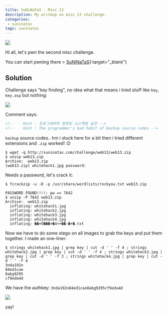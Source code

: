 ```yaml
---
title: SuNiNaTaS - Misc 13
description: My writeup on misc 13 challenge.
categories:
 - suninatas
tags: suninatas
---
```


![](https://i1.daumcdn.net/thumb/C264x200/?fname=https://t1.daumcdn.net/cfile/tistory/99DE7733599504E81D)

Hi all, let's pwn the second misc challenge.

You can start pwning there > [SuNiNaTaS](http://suninatas.com/){:target="_blank"}

## Solution

Challenge says "key finding", no idea what that means i tried stuff like `key`, `key.asp` but nothing:

![](https://i.imgur.com/E7vOmOY.png)

Comment says:

```html
<!--	Hint : 프로그래머의 잘못된 소스백업 습관 -->
<!--	Hint : The programmer's bad habit of backup source codes -->
```

`backup` source codes.. hm i stuck here for a bit then i tried different extensions and `.zip` worked! :D

```
$ wget -q http://suninatas.com/challenge/web13/web13.zip
$ unzip web13.zip 
Archive:  web13.zip
[web13.zip] whitehack1.jpg password: 
```

Needs a password, let's crack it:

```
$ fcrackzip -u -D -p /usr/share/wordlists/rockyou.txt web13.zip

PASSWORD FOUND!!!!: pw == 7642
$ unzip -P 7642 web13.zip                                      
Archive:  web13.zip
  inflating: whitehack1.jpg          
  inflating: whitehack2.jpg          
  inflating: whitehack3.jpg          
  inflating: whitehack4.jpg          
  inflating: ��+Ӧ���+�4++��-�+�.txt  
```

Now we have to do some stego on all images to grab the keys and put them together. I made an one-liner:

```
$ strings whitehack1.jpg | grep key | cut -d ' ' -f 4 ; strings whitehack2.jpg | grep key | cut -d ' ' -f 4 ; strings whitehack3.jpg | grep key | cut -d ' ' -f 3 ; strings whitehack4.jpg | grep key | cut -d ' ' -f 4
3nda192n
84ed1cae
8abg9295
cf9eda4d
```

We have the authkey: `3nda192n84ed1cae8abg9295cf9eda4d`

![](https://i.imgur.com/1r1h9WU.png)

yay!

